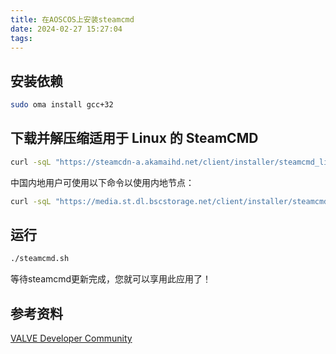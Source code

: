```yaml
---
title: 在AOSCOS上安装steamcmd
date: 2024-02-27 15:27:04
tags:
---
```


## 安装依赖

```bash
sudo oma install gcc+32
```

## 下载并解压缩适用于 Linux 的 SteamCMD

```bash
curl -sqL "https://steamcdn-a.akamaihd.net/client/installer/steamcmd_linux.tar.gz" | tar zxvf -
```

中国内地用户可使用以下命令以使用内地节点：

```bash
curl -sqL "https://media.st.dl.bscstorage.net/client/installer/steamcmd_linux.tar.gz" | tar zxvf -
```

## 运行

```bash
./steamcmd.sh
```

等待steamcmd更新完成，您就可以享用此应用了！

## 参考资料

[VALVE Developer Community](https://developer.valvesoftware.com/wiki/SteamCMD:zh-cn)
